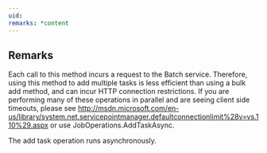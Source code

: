 ```yaml
---
uid: 
remarks: *content
---
```

## Remarks  
 Each call to this method incurs a request to the Batch service. Therefore, using this method to add             multiple tasks is less efficient than using a bulk add method, and can incur HTTP connection restrictions.             If you are performing many of these operations in parallel and are seeing client side timeouts, please see              http://msdn.microsoft.com/en-us/library/system.net.servicepointmanager.defaultconnectionlimit%28v=vs.110%29.aspx             or use JobOperations.AddTaskAsync.  
  
 The add task operation runs asynchronously.